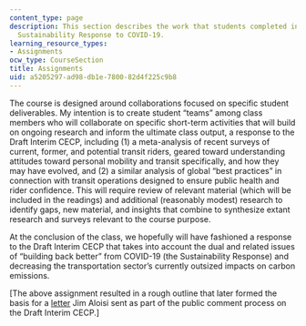 ```yaml
---
content_type: page
description: This section describes the work that students completed in 11.S955 The
  Sustainability Response to COVID-19.
learning_resource_types:
- Assignments
ocw_type: CourseSection
title: Assignments
uid: a5205297-ad98-db1e-7800-82d4f225c9b8
---
```


The course is designed around collaborations focused on specific student deliverables. My intention is to create student “teams” among class members who will collaborate on specific short-term activities that will build on ongoing research and inform the ultimate class output, a response to the Draft Interim CECP, including (1) a meta-analysis of recent surveys of current, former, and potential transit riders, geared toward understanding attitudes toward personal mobility and transit specifically, and how they may have evolved, and (2) a similar analysis of global “best practices” in connection with transit operations designed to ensure public health and rider confidence. This will require review of relevant material (which will be included in the readings) and additional (reasonably modest) research to identify gaps, new material, and insights that combine to synthesize extant research and surveys relevant to the course purpose.

At the conclusion of the class, we hopefully will have fashioned a response to the Draft Interim CECP that takes into account the dual and related issues of “building back better” from COVID-19 (the Sustainability Response) and decreasing the transportation sector’s currently outsized impacts on carbon emissions.

\[The above assignment resulted in a rough outline that later formed the basis for a [letter](https://www.mass.gov/doc/interim-2030-cecp-public-comments-letter-attachments/download#page=1079) Jim Aloisi sent as part of the public comment process on the Draft Interim CECP.\]